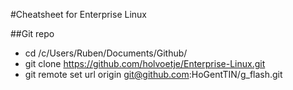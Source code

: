 #Cheatsheet for Enterprise Linux

##Git repo
* cd /c/Users/Ruben/Documents/Github/
* git clone https://github.com/holvoetje/Enterprise-Linux.git
* git remote set url origin git@github.com:HoGentTIN/g_flash.git
